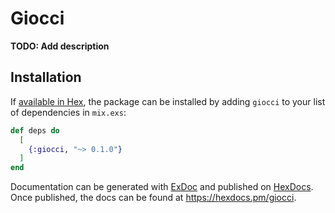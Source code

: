 # Giocci

**TODO: Add description**

## Installation

If [available in Hex](https://hex.pm/docs/publish), the package can be installed
by adding `giocci` to your list of dependencies in `mix.exs`:

```elixir
def deps do
  [
    {:giocci, "~> 0.1.0"}
  ]
end
```

Documentation can be generated with [ExDoc](https://github.com/elixir-lang/ex_doc)
and published on [HexDocs](https://hexdocs.pm). Once published, the docs can
be found at <https://hexdocs.pm/giocci>.

